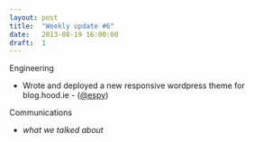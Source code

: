 ```yaml
---
layout: post
title:  "Weekly update #6"
date:   2013-08-19 16:00:00
draft:  1
---
```


Engineering

* Wrote and deployed a new responsive wordpress theme for blog.hood.ie - ([@espy](https://github.com/espy/))

Communications

* _what we talked about_
